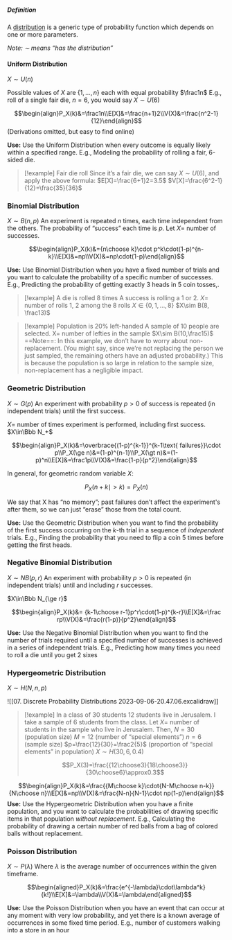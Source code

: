 ##### Definition
A <u>distribution</u> is a generic type of probability function which depends on one or more parameters.

*Note: $\sim$ means “has the distribution”*
#### Uniform Distribution
$X\sim U(n)$

Possible values of $X$ are $\{1,…,n\}$ each with equal probability $\frac1n$
E.g., roll of a single fair die, $n=6$, you would say $X\sim U(6)$


$$\begin{align}P_X(k)&=\frac1n\\E[X]&=\frac{n+1}2\\V(X)&=\frac{n^2-1}{12}\end{align}$$
(Derivations omitted, but easy to find online)

**Use:**
Use the Uniform Distribution when every outcome is equally likely within a specified range.
E.g., Modeling the probability of rolling a fair, 6-sided die.

> [!example] Fair die roll
> Since it’s a fair die, we can say $X\sim U(6)$, and apply the above formula:
> $E[X]=\frac{6+1}2=3.5$
> $V[X]=\frac{6^2-1}{12}=\frac{35}{36}$
> 

### Binomial Distribution
$X\sim B(n, p)$
An experiment is repeated $n$ times, each time independent from the others. The probability of “success” each time is $p$.
Let $X=$ number of successes.

$$\begin{align}P_X(k)&={n\choose k}\cdot p^k\cdot(1-p)^{n-k}\\E[X]&=np\\V(X)&=np\cdot(1-p)\end{align}$$

**Use:**
Use Binomial Distribution when you have a fixed number of trials and you want to calculate the probability of a specific number of successes.
E.g., Predicting the probability of getting exactly 3 heads in 5 coin tosses,.

> [!example] A die is rolled 8 times
> A success is rolling a 1 or 2.
> $X=$ number of rolls 1, 2 among the 8 rolls
> $X\in\{0,1,\dots,8\}$
> $X\sim B(8, \frac13)$

> [!example] Population is 20% left-handed
> A sample of 10 people are selected.
> X= number of lefties in the sample
> $X\sim B(10,\frac15)$
> ==Note==: In this example, we don’t have to worry about non-replacement. (You might say, since we’re not replacing the person we just sampled, the remaining others have an adjusted probability.) This is because the population is so large in relation to the sample size, non-replacement has a negligible impact.


### Geometric Distribution
$X\sim G(p)$
An experiment with probability $p\gt0$ of success is repeated (in independent trials) until the first success.

$X=$ number of times experiment is performed, including first success.
$X\in\Bbb N_+$

$$\begin{align}P_X(k)&=\overbrace{(1-p)^{k-1}}^{k-1\text{ failures}}\cdot p\\P_X(\ge n)&=(1-p)^{n-1}\\P_X(\gt n)&=(1-p)^n\\E[X]&=\frac1p\\V(X)&=\frac{1-p}{p^2}\end{align}$$

In general, for geometric random variable $X$:

$$P_X(n+k\mid >k)=P_X(n)$$

We say that X has “no memory”; past failures don’t affect the experiment's after them, so we can just “erase” those from the total count.

**Use:**
Use the Geometric Distribution when you want to find the probability of the first success occurring on the $k$-th trial in a sequence of *independent* trials.
E.g., Finding the probability that you need to flip a coin 5 times before getting the first heads.

### Negative Binomial Distribution
$X\sim NB(p, r)$
An experiment with probability $p>0$ is repeated (in independent trials) until and including $r$ successes.

$X\in\Bbb N_{\ge r}$

$$\begin{align}P_X(k)&= {k-1\choose r-1}p^r\cdot(1-p)^{k-r}\\E[X]&=\frac rp\\V(X)&=\frac{r(1-p)}{p^2}\end{align}$$

**Use:**
Use the Negative Binomial Distribution when you want to find the number of trials required until a specified number of successes is achieved in a series of independent trials.
E.g., Predicting how many times you need to roll a die until you get 2 sixes

### Hypergeometric Distribution
$X\sim H(N,n,p)$

![[07. Discrete Probability Distributions 2023-09-06-20.47.06.excalidraw]]

> [!example] In a class of 30 students
> 12 students live in Jerusalem. I take a sample of 6 students from the class.
> Let $X=$ number of students in the sample who live in Jerusalem. Then,
> $N=30$ (population size)
> $M=12$ (number of “special elements”)
> $n=6$ (sample size)
> $p=\frac{12}{30}=\frac2{5}$ (proportion of “special elements” in population)
> $X\sim H(30,6,0.4)$
> 
> $$P_X(3)=\frac{{12\choose3}{18\choose3}}{30\choose6}\approx0.3$$

$$\begin{align}P_X(k)&=\frac{{M\choose k}\cdot{N-M\choose n-k}}{N\choose n}\\E[X]&=np\\V(X)&=\frac{N-n}{N-1}\cdot np(1-p)\end{align}$$
**Use:**
Use the Hypergeometric Distribution when you have a finite population, and you want to calculate the probabilities of drawing specific items in that population *without replacement*.
E.g., Calculating the probability of drawing a certain number of red balls from a bag of colored balls without replacement.


### Poisson Distribution
$X\sim P(\lambda)$
Where $\lambda$ is the average number of occurrences within the given timeframe.

$$\begin{aligned}P_X(k)&=\frac{e^{-\lambda}\cdot\lambda^k}{k!}\\E[X]&=\lambda\\V(X)&=\lambda\end{aligned}$$

**Use:**
Use the Poisson Distribution when you have an event that can occur at any moment with very low probability, and yet there is a known average of occurrences in some fixed time period.
E.g., number of customers walking into a store in an hour 